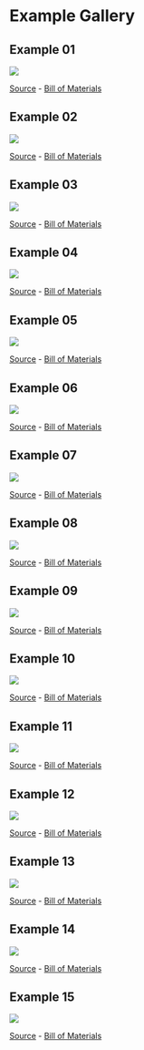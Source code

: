 # Example Gallery

## Example 01
![](ex01.png)

[Source](ex01.yml) - [Bill of Materials](ex01.bom.tsv)


## Example 02
![](ex02.png)

[Source](ex02.yml) - [Bill of Materials](ex02.bom.tsv)


## Example 03
![](ex03.png)

[Source](ex03.yml) - [Bill of Materials](ex03.bom.tsv)


## Example 04
![](ex04.png)

[Source](ex04.yml) - [Bill of Materials](ex04.bom.tsv)


## Example 05
![](ex05.png)

[Source](ex05.yml) - [Bill of Materials](ex05.bom.tsv)


## Example 06
![](ex06.png)

[Source](ex06.yml) - [Bill of Materials](ex06.bom.tsv)


## Example 07
![](ex07.png)

[Source](ex07.yml) - [Bill of Materials](ex07.bom.tsv)


## Example 08
![](ex08.png)

[Source](ex08.yml) - [Bill of Materials](ex08.bom.tsv)


## Example 09
![](ex09.png)

[Source](ex09.yml) - [Bill of Materials](ex09.bom.tsv)


## Example 10
![](ex10.png)

[Source](ex10.yml) - [Bill of Materials](ex10.bom.tsv)


## Example 11
![](ex11.png)

[Source](ex11.yml) - [Bill of Materials](ex11.bom.tsv)


## Example 12
![](ex12.png)

[Source](ex12.yml) - [Bill of Materials](ex12.bom.tsv)


## Example 13
![](ex13.png)

[Source](ex13.yml) - [Bill of Materials](ex13.bom.tsv)


## Example 14
![](ex14.png)

[Source](ex14.yml) - [Bill of Materials](ex14.bom.tsv)


## Example 15
![](ex15.png)

[Source](ex15.yml) - [Bill of Materials](ex15.bom.tsv)


